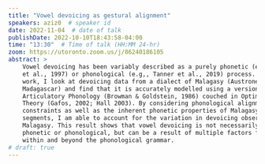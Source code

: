 ```yaml
---
title: "Vowel devoicing as gestural alignment"
speakers: aziz0  # speaker id
date: 2022-11-04  # date of talk
publishDate: 2022-10-10T18:43:58-04:00
time: "13:30"  # Time of talk (HH:MM 24-hr)
zoom: https://utoronto.zoom.us/j/86240186105
abstract: >
    Vowel devoicing has been variably described as a purely phonetic (e.g., Jun
    et al., 1997) or phonological (e.g,, Tanner et al., 2019) process. In this
    work, I look at devoicing data from a dialect of Malagasy (Austronesian,
    Madagascar) and find that it is accurately modelled using a version of
    Articulatory Phonology (Browman & Goldstein, 1986) couched in Optimality
    Theory (Gafos, 2002; Hall 2003). By considering phonological alignment
    constraints as well as the inherent phonetic properties of Malagasy
    segments, I am able to account for the variation in devoicing observed in
    Malagasy. This result shows that vowel devoicing is not necessarily purely
    phonetic or phonological, but can be a result of multiple factors from
    within and beyond the phonological grammar.
# draft: true
---
```

<!-- Content here will show up after meeting details and before abstract -->